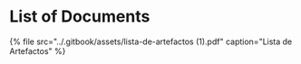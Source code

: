 # List of Documents

{% file src="../.gitbook/assets/lista-de-artefactos \(1\).pdf" caption="Lista de Artefactos" %}

